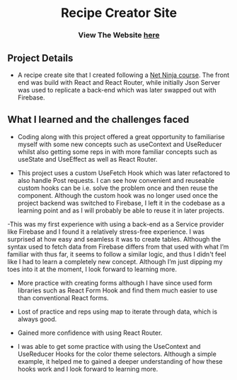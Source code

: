 
 <h1 align="center">Recipe Creator Site</h1>

<h3 align="center">
	View The Website <a href='https://untroddenapp.netlify.app/'>here</a>
</h3>

## Project Details

- A recipe create site that I created following a [Net Ninja course]("https://www.udemy.com/course/build-web-apps-with-react-firebase/").  The front end was build with React and React Router, while initially Json Server was used to replicate a back-end which was later swapped out with Firebase. 

## What I learned and the challenges faced 

- Coding along with this project offered a great opportunity to familiarise myself with some new concepts such as useContext and UseReducer whilst also getting some reps in with more familiar concepts such as useState and UseEffect as well as React Router. 

- This project uses a custom UseFetch Hook which was later refactored to also handle Post requests. I can see how convenient and reuseable custom hooks can be i.e. solve the problem once and then reuse the component. Although the custom hook was no longer used once the project backend was switched to Firebase, I left it in the codebase as a learning point and as I will probably be able to reuse it in later projects.

-This was my first experience with using a back-end as a Service provider like Firebase and I found it a relatively stress-free experience. I was surprised at how easy and seamless it was to create tables. Although the syntax used to fetch data from Firebase differs from that used with what I’m familiar with thus far, it seems to follow a similar logic, and thus I didn't feel like I had to learn a completely new concept. Although I’m just dipping my toes into it at the moment, I look forward to learning more. 

- More practice with creating forms although I have since used form libraries such as React Form Hook and find them much easier to use than conventional React forms.

- Lost of practice and reps using map to iterate through data,  which is always good. 

- Gained more confidence with using React Router.

- I was able to get some practice with using the UseContext and UseReducer Hooks for the color theme selectors. Although a simple example, it helped me to gained a deeper understanding of how these hooks work and I look forward to learning more.










